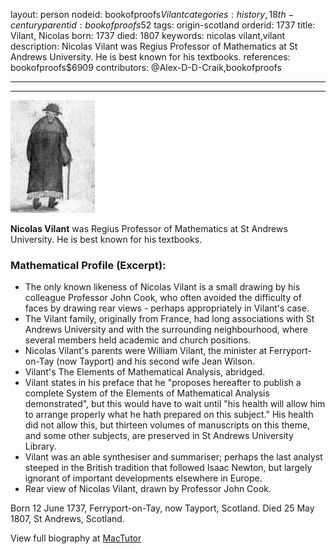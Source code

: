 layout: person
nodeid: bookofproofs$Vilant
categories: history,18th-century
parentid: bookofproofs$52
tags: origin-scotland
orderid: 1737
title: Vilant, Nicolas
born: 1737
died: 1807
keywords: nicolas vilant,vilant
description: Nicolas Vilant was Regius Professor of Mathematics at St Andrews University. He is best known for his textbooks.
references: bookofproofs$6909
contributors: @Alex-D-D-Craik,bookofproofs

---



---

![Vilant.jpg](https://github.com/bookofproofs/bookofproofs.github.io/blob/main/_sources/_assets/images/portraits/Vilant.jpg?raw=true)

**Nicolas Vilant** was Regius Professor of Mathematics at St Andrews University. He is best known for his textbooks.

### Mathematical Profile (Excerpt):
* The only known likeness of Nicolas Vilant is a small drawing by his colleague Professor John Cook, who often avoided the difficulty of faces by drawing rear views - perhaps appropriately in Vilant's case.
* The Vilant family, originally from France, had long associations with St Andrews University and with the surrounding neighbourhood, where several members held academic and church positions.
* Nicolas Vilant's parents were William Vilant, the minister at Ferryport-on-Tay (now Tayport) and his second wife Jean Wilson.
* Vilant's The Elements of Mathematical Analysis, abridged.
* Vilant states in his preface that he "proposes hereafter to publish a complete System of the Elements of Mathematical Analysis demonstrated", but this would have to wait until "his health will allow him to arrange properly what he hath prepared on this subject." His health did not allow this, but thirteen volumes of manuscripts on this theme, and some other subjects, are preserved in St Andrews University Library.
* Vilant was an able synthesiser and summariser; perhaps the last analyst steeped in the British tradition that followed Isaac Newton, but largely ignorant of important developments elsewhere in Europe.
* Rear view of Nicolas Vilant, drawn by Professor John Cook.

Born 12 June 1737, Ferryport-on-Tay, now Tayport, Scotland. Died 25 May 1807, St Andrews, Scotland.

View full biography at [MacTutor](https://mathshistory.st-andrews.ac.uk/Biographies/Vilant/)

